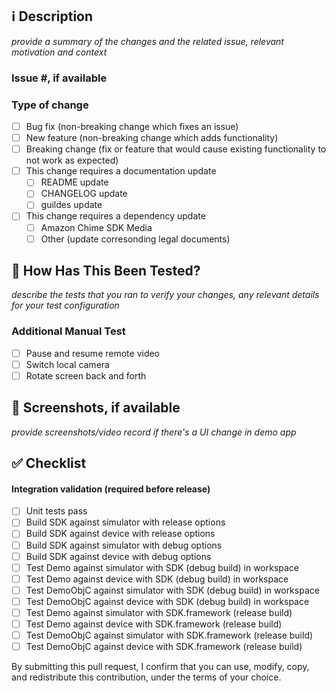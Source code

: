 ## ℹ️ Description
*provide a summary of the changes and the related issue, relevant motivation and context*

### Issue #, if available

### Type of change
- [ ] Bug fix (non-breaking change which fixes an issue)
- [ ] New feature (non-breaking change which adds functionality)
- [ ] Breaking change (fix or feature that would cause existing functionality to not work as expected)
- [ ] This change requires a documentation update
    - [ ] README update
    - [ ] CHANGELOG update
    - [ ] guildes update
- [ ] This change requires a dependency update
    - [ ] Amazon Chime SDK Media
    - [ ] Other (update corresonding legal documents)

## 🧪 How Has This Been Tested?
*describe the tests that you ran to verify your changes, any relevant details for your test configuration*

### Additional Manual Test
- [ ] Pause and resume remote video
- [ ] Switch local camera
- [ ] Rotate screen back and forth

## 📱 Screenshots, if available
*provide screenshots/video record if there's a UI change in demo app*

## ✅ Checklist
#### Integration validation (required before release)

- [ ] Unit tests pass
- [ ] Build SDK against simulator with release options
- [ ] Build SDK against device with release options
- [ ] Build SDK against simulator with debug options
- [ ] Build SDK against device with debug options
- [ ] Test Demo against simulator with SDK (debug build) in workspace
- [ ] Test Demo against device with SDK (debug build) in workspace
- [ ] Test DemoObjC against simulator with SDK (debug build) in workspace
- [ ] Test DemoObjC against device with SDK (debug build) in workspace
- [ ] Test Demo against simulator with SDK.framework (release build)
- [ ] Test Demo against device with SDK.framework (release build)
- [ ] Test DemoObjC against simulator with SDK.framework (release build)
- [ ] Test DemoObjC against device with SDK.framework (release build)

By submitting this pull request, I confirm that you can use, modify, copy, and redistribute this contribution, under the terms of your choice.
